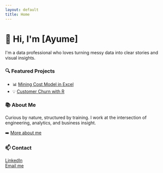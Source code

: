 ```yaml
---
layout: default
title: Home
---
```


# 👋 Hi, I'm [Ayume]

I'm a data professional who loves turning messy data into clear stories and visual insights.

### 🔍 Featured Projects

- 📊 [Mining Cost Model in Excel](./_pages/projects.md)  
- 💡 [Customer Churn with R](./_pages/projects.md)

### 📚 About Me

Curious by nature, structured by training. I work at the intersection of engineering, analytics, and business insight.

➡️ [More about me](./_pages/about.md)

### 📫 Contact

[LinkedIn](https://linkedin.com/in/ayume-milagres-02661a90)  
[Email me](mailto:ayumilagres@gmail.com)

